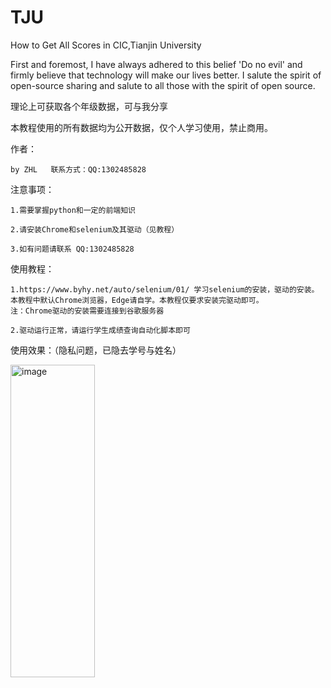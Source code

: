 # TJU
How to Get All Scores in CIC,Tianjin University

First and foremost, I have always adhered to this belief 'Do no evil' and  firmly believe 
that technology will make our lives better.
I salute the spirit of open-source sharing and salute to all those with the spirit of open source.

理论上可获取各个年级数据，可与我分享

本教程使用的所有数据均为公开数据，仅个人学习使用，禁止商用。

作者：

    by ZHL   联系方式：QQ:1302485828

注意事项：

    1.需要掌握python和一定的前端知识
    
    2.请安装Chrome和selenium及其驱动（见教程）
    
    3.如有问题请联系 QQ:1302485828

    
    
使用教程：

    1.https://www.byhy.net/auto/selenium/01/ 学习selenium的安装，驱动的安装。
    本教程中默认Chrome浏览器，Edge请自学。本教程仅要求安装完驱动即可。
    注：Chrome驱动的安装需要连接到谷歌服务器
    
    2.驱动运行正常，请运行学生成绩查询自动化脚本即可


使用效果：（隐私问题，已隐去学号与姓名）

<img width="135" height="500" alt="image" src="https://github.com/user-attachments/assets/31ba5451-86c2-48ba-8e9d-be108df7ec7c" />

